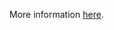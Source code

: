 More information [here](https://docs.prismacloud.io/en/enterprise-edition/policy-reference/aws-policies/aws-networking-policies/ensure-aws-acm-certificate-enables-create-before-destroy).
